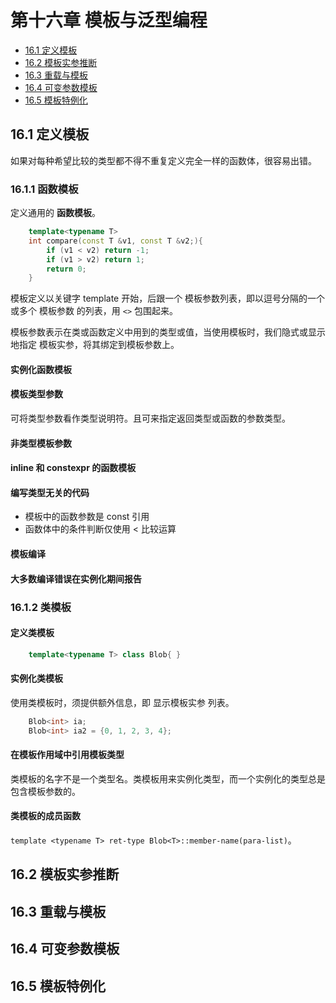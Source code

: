 # 第十六章 模板与泛型编程

+ [16.1 定义模板](#16.1-定义模板)
+ [16.2 模板实参推断](#16.2-模板实参推断)
+ [16.3 重载与模板](#16.3-重载与模板)
+ [16.4 可变参数模板](#16.4-可变参数模板)
+ [16.5 模板特例化](#16.5-模板特例化)

## 16.1 定义模板

如果对每种希望比较的类型都不得不重复定义完全一样的函数体，很容易出错。

### 16.1.1 函数模板

定义通用的 **函数模板**。

```C++
    template<typename T>
    int compare(const T &v1, const T &v2;){
        if (v1 < v2) return -1;
        if (v1 > v2) return 1;
        return 0;
    }
```

模板定义以关键字 template 开始，后跟一个 模板参数列表，即以逗号分隔的一个或多个 模板参数 的列表，用 `<>` 包围起来。

模板参数表示在类或函数定义中用到的类型或值，当使用模板时，我们隐式或显示地指定 模板实参，将其绑定到模板参数上。

#### 实例化函数模板

#### 模板类型参数

可将类型参数看作类型说明符。且可来指定返回类型或函数的参数类型。

#### 非类型模板参数

#### inline 和 constexpr 的函数模板

#### 编写类型无关的代码

+ 模板中的函数参数是 const 引用
+ 函数体中的条件判断仅使用 < 比较运算

#### 模板编译

#### 大多数编译错误在实例化期间报告

### 16.1.2 类模板

#### 定义类模板

```C++
    template<typename T> class Blob{ }
```

#### 实例化类模板

使用类模板时，须提供额外信息，即 显示模板实参 列表。

```C++
    Blob<int> ia;
    Blob<int> ia2 = {0, 1, 2, 3, 4};
```

#### 在模板作用域中引用模板类型

类模板的名字不是一个类型名。类模板用来实例化类型，而一个实例化的类型总是包含模板参数的。

#### 类模板的成员函数

`template <typename T> ret-type Blob<T>::member-name(para-list)`。

## 16.2 模板实参推断

## 16.3 重载与模板

## 16.4 可变参数模板

## 16.5 模板特例化
